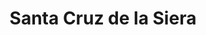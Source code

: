 ---
title: Santa Cruz de la Siera
url: /santa-cruz-de-la-siera/
latitude: -17.788
longitude: -63.18
---